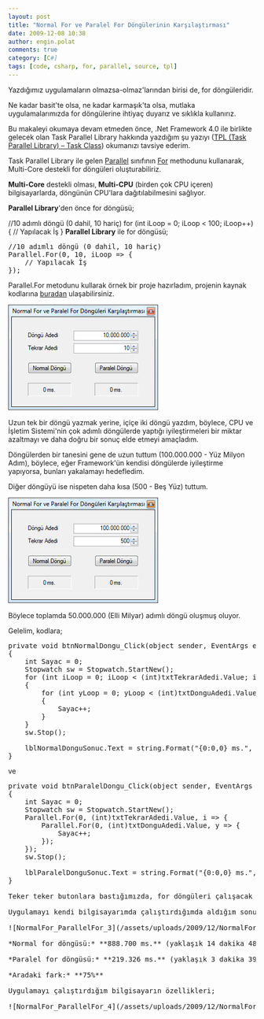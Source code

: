 ```yaml
---
layout: post
title: "Normal For ve Paralel For Döngülerinin Karşılaştırması"
date: 2009-12-08 10:38
author: engin.polat
comments: true
category: [C#]
tags: [code, csharp, for, parallel, source, tpl]
---
```

Yazdığımız uygulamaların olmazsa-olmaz'larından birisi de, for döngüleridir.

Ne kadar basit'te olsa, ne kadar karmaşık'ta olsa, mutlaka uygulamalarımızda for döngülerine ihtiyaç duyarız ve sıklıkla kullanırız.

Bu makaleyi okumaya devam etmeden önce, .Net Framework 4.0 ile birlikte gelecek olan Task Parallel Library hakkında yazdığım şu yazıyı (<a title="enginpolat.com: TPL (Task Parallel Library) – Task Class" href="/tpl-task-parallel-library-task-class/" target="_self">TPL (Task Parallel Library) – Task Class</a>) okumanızı tavsiye ederim.

Task Parallel Library ile gelen <a title="MSDN: Parallel Class Members" href="http://msdn.microsoft.com/en-us/library/system.threading.tasks.parallel_members(VS.100).aspx" target="_blank">Parallel</a> sınıfının <a title="MSDN: Parallel.For Method" href="http://msdn.microsoft.com/en-us/library/system.threading.tasks.parallel.for(VS.100).aspx" target="_blank">For</a> methodunu kullanarak, Multi-Core destekli for döngüleri oluşturabiliriz.

**Multi-Core** destekli olması, **Multi-CPU** (birden çok CPU içeren) bilgisayarlarda, döngünün CPU'lara dağıtılabilmesini sağlıyor.

**Parallel Library**'den önce for döngüsü;


//10 adımlı döngü (0 dahil, 10 hariç)
for (int iLoop = 0; iLoop &lt; 100; iLoop++)
{
    // Yapılacak İş
}</pre>
**Parallel Library** ile for döngüsü;
<pre class="brush:csharp">//10 adımlı döngü (0 dahil, 10 hariç)
Parallel.For(0, 10, iLoop =&gt; {
    // Yapılacak İş
});</pre>
Parallel.For metodunu kullarak örnek bir proje hazırladım, projenin kaynak kodlarına <a title="enginpolat.com: NormalFor_ParallelFor_Karsilastirma.rar" href="/assets/uploads/2009/12/NormalFor_ParallelFor_Karsilastirma.rar" target="_blank">buradan</a> ulaşabilirsiniz.

![NormalFor_ParallelFor_1](/assets/uploads/2009/12/NormalFor_ParallelFor_1.png "NormalFor_ParallelFor_1")

Uzun tek bir döngü yazmak yerine, içiçe iki döngü yazdım, böylece, CPU ve İşletim Sistemi'nin çok adımlı döngülerde yaptığı iyileştirmeleri bir miktar azaltmayı ve daha doğru bir sonuç elde etmeyi amaçladım.

Döngülerden bir tanesini gene de uzun tuttum (100.000.000 - Yüz Milyon Adım), böylece, eğer Framework'ün kendisi döngülerde iyileştirme yapıyorsa, bunları yakalamayı hedefledim.

Diğer döngüyü ise nispeten daha kısa (500 - Beş Yüz) tuttum.

![NormalFor_ParallelFor_2](/assets/uploads/2009/12/NormalFor_ParallelFor_2.png "NormalFor_ParallelFor_2")

Böylece toplamda 50.000.000 (Elli Milyar) adımlı döngü oluşmuş oluyor.

Gelelim, kodlara;
<pre class="brush:csharp">private void btnNormalDongu_Click(object sender, EventArgs e)
{
    int Sayac = 0;
    Stopwatch sw = Stopwatch.StartNew();
    for (int iLoop = 0; iLoop &lt; (int)txtTekrarAdedi.Value; iLoop++)
    {
        for (int yLoop = 0; yLoop &lt; (int)txtDonguAdedi.Value; yLoop++)
        {
            Sayac++;
        }
    }
    sw.Stop();

    lblNormalDonguSonuc.Text = string.Format("{0:0,0} ms.", sw.ElapsedMilliseconds);
}</pre>
ve
<pre class="brush:csharp">private void btnParalelDongu_Click(object sender, EventArgs e)
{
    int Sayac = 0;
    Stopwatch sw = Stopwatch.StartNew();
    Parallel.For(0, (int)txtTekrarAdedi.Value, i =&gt; {
        Parallel.For(0, (int)txtDonguAdedi.Value, y =&gt; {
            Sayac++;
        });
    });
    sw.Stop();

    lblParalelDonguSonuc.Text = string.Format("{0:0,0} ms.", sw.ElapsedMilliseconds);
}

Teker teker butonlara bastığımızda, for döngüleri çalışacak ve sonuçları Label'larda göreceğiz.

Uygulamayı kendi bilgisayarımda çalıştırdığımda aldığım sonuçlar;

![NormalFor_ParallelFor_3](/assets/uploads/2009/12/NormalFor_ParallelFor_3.png "NormalFor_ParallelFor_3")

*Normal for döngüsü:* **888.700 ms.** (yaklaşık 14 dakika 48 saniye)

*Paralel for döngüsü:* **219.326 ms.** (yaklaşık 3 dakika 39 saniye)

*Aradaki fark:* **75%**

Uygulamayı çalıştırdığım bilgisayarın özellikleri;

![NormalFor_ParallelFor_4](/assets/uploads/2009/12/NormalFor_ParallelFor_4.png "NormalFor_ParallelFor_4")

